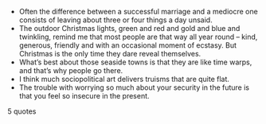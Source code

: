  - Often the difference between a successful marriage and a mediocre one consists of leaving about three or four things a day unsaid.
 - The outdoor Christmas lights, green and red and gold and blue and twinkling, remind me that most people are that way all year round – kind, generous, friendly and with an occasional moment of ecstasy. But Christmas is the only time they dare reveal themselves.
 - What’s best about those seaside towns is that they are like time warps, and that’s why people go there.
 - I think much sociopolitical art delivers truisms that are quite flat.
 - The trouble with worrying so much about your security in the future is that you feel so insecure in the present.

5 quotes